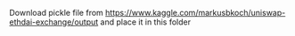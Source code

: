 Download pickle file from https://www.kaggle.com/markusbkoch/uniswap-ethdai-exchange/output and place it in this folder
